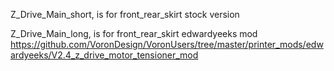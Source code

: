 Z_Drive_Main_short, is for front_rear_skirt stock version

Z_Drive_Main_long, is for front_rear_skirt edwardyeeks mod
https://github.com/VoronDesign/VoronUsers/tree/master/printer_mods/edwardyeeks/V2.4_z_drive_motor_tensioner_mod
